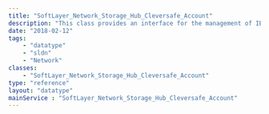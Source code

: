 ```yaml
---
title: "SoftLayer_Network_Storage_Hub_Cleversafe_Account"
description: "This class provides an interface for the management of IBM Cloud Object Storage Accounts and Credentials. "
date: "2018-02-12"
tags:
    - "datatype"
    - "sldn"
    - "Network"
classes:
    - "SoftLayer_Network_Storage_Hub_Cleversafe_Account"
type: "reference"
layout: "datatype"
mainService : "SoftLayer_Network_Storage_Hub_Cleversafe_Account"
---
```

